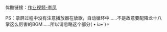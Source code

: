 优酷链接：[作业视频-李凤](https://v.youku.com/v_show/id_XNDEwMTU5NjgzMg==.html?spm=a2h3j.8428770.3416059.1)

PS：录屏过程中没有注意播放器在放歌，自动循环中……不是故意要配降龙十八掌这么厉害的BGM……所以请忽略这个部分( • ̀ω•́ )✧